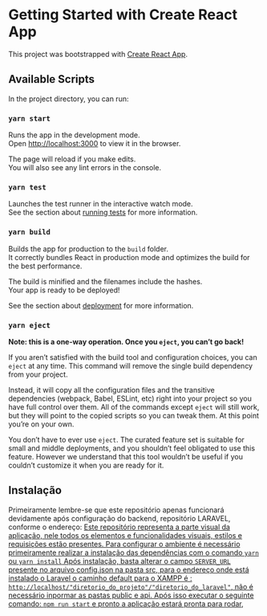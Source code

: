 # Getting Started with Create React App

This project was bootstrapped with [Create React App](https://github.com/facebook/create-react-app).

## Available Scripts

In the project directory, you can run:

### `yarn start`

Runs the app in the development mode.\
Open [http://localhost:3000](http://localhost:3000) to view it in the browser.

The page will reload if you make edits.\
You will also see any lint errors in the console.

### `yarn test`

Launches the test runner in the interactive watch mode.\
See the section about [running tests](https://facebook.github.io/create-react-app/docs/running-tests) for more information.

### `yarn build`

Builds the app for production to the `build` folder.\
It correctly bundles React in production mode and optimizes the build for the best performance.

The build is minified and the filenames include the hashes.\
Your app is ready to be deployed!

See the section about [deployment](https://facebook.github.io/create-react-app/docs/deployment) for more information.

### `yarn eject`

**Note: this is a one-way operation. Once you `eject`, you can’t go back!**

If you aren’t satisfied with the build tool and configuration choices, you can `eject` at any time. This command will remove the single build dependency from your project.

Instead, it will copy all the configuration files and the transitive dependencies (webpack, Babel, ESLint, etc) right into your project so you have full control over them. All of the commands except `eject` will still work, but they will point to the copied scripts so you can tweak them. At this point you’re on your own.

You don’t have to ever use `eject`. The curated feature set is suitable for small and middle deployments, and you shouldn’t feel obligated to use this feature. However we understand that this tool wouldn’t be useful if you couldn’t customize it when you are ready for it.

## Instalação
Primeiramente lembre-se que este repositório apenas funcionará devidamente após configuração do backend, repositório LARAVEL, conforme o endereço:
<a href="https://github.com/WellingtonWPL/LLBackend"/>
Este repositório representa a parte visual da aplicação, nele todos os elementos e funcionalidades visuais, estilos e requisições estão presentes. Para configurar o ambiente é necessário primeiramente realizar a instalação das dependências com o comando <code>yarn</code> ou <code>yarn install</code>
Após instalação, basta alterar o campo <code>SERVER_URL</code> presente no arquivo config.json na pasta src, para o endereço onde está instalado o Laravel o caminho default para o XAMPP é : 
<code>http://localhost/"diretorio_do_projeto"/"diretorio_do_laravel"</code>, não é necessário inpormar as pastas public e api. Após isso executar o seguinte comando: <code>npm run start</code> e pronto a aplicação estará pronta para rodar, 
